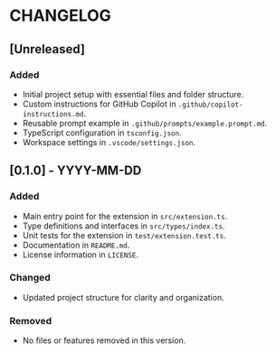 # CHANGELOG

## [Unreleased]
### Added
- Initial project setup with essential files and folder structure.
- Custom instructions for GitHub Copilot in `.github/copilot-instructions.md`.
- Reusable prompt example in `.github/prompts/example.prompt.md`.
- TypeScript configuration in `tsconfig.json`.
- Workspace settings in `.vscode/settings.json`.

## [0.1.0] - YYYY-MM-DD
### Added
- Main entry point for the extension in `src/extension.ts`.
- Type definitions and interfaces in `src/types/index.ts`.
- Unit tests for the extension in `test/extension.test.ts`.
- Documentation in `README.md`.
- License information in `LICENSE`.

### Changed
- Updated project structure for clarity and organization.

### Removed
- No files or features removed in this version.